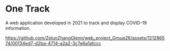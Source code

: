 # One Track
A web application developed in 2021 to track and display COVID-19 information.


https://github.com/ZelunZhangGlenn/web_project_Group26/assets/121286574/00134ed7-d2ba-4714-a2a2-3c7e6a1afccc

